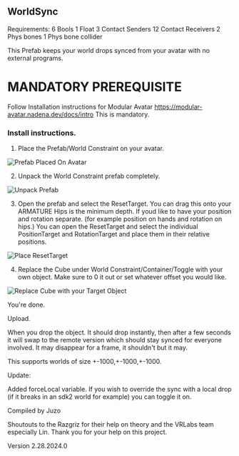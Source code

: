 ## WorldSync

Requirements:
6 Bools
1 Float
3 Contact Senders
12 Contact Receivers
2 Phys bones
1 Phys bone collider


This Prefab keeps your world drops synced from your avatar with no external programs. 

# MANDATORY PREREQUISITE

Follow Installation instructions for Modular Avatar
https://modular-avatar.nadena.dev/docs/intro
This is mandatory.

### Install instructions.

1. Place the Prefab/World Constraint on your avatar. 

![Prefab Placed On Avatar](https://i.imgur.com/hM8Fvx7.png)

2. Unpack the World Constraint prefab completely.

![Unpack Prefab](https://i.imgur.com/LSxOZGC.png)

3. Open the prefab and select the ResetTarget. You can drag this onto your ARMATURE Hips is the minimum depth. If youd like to have your position and rotation separate. (for example position on hands and rotation on hips.) You can open the ResetTarget and select the individual PositionTarget and RotationTarget and place them in their relative positions.

![Place ResetTarget](https://i.imgur.com/sSRrVFW.png)

4. Replace the Cube under World Constraint/Container/Toggle with your own object. Make sure to 0 it out or set whatever offset you would like. 

![Replace Cube with your Target Object](https://i.imgur.com/mmHBUm2.png)

You're done.

Upload.

When you drop the object. It should drop instantly, then after a few seconds it will swap to the remote version which should stay synced for everyone involved. It may disappear for a frame, it shouldn't but it may.

This supports worlds of size +-1000,+-1000,+-1000.


Update:

Added forceLocal variable. If you wish to override the sync with a local drop (if it breaks in an sdk2 world for example) you can toggle it on.

Compiled by Juzo 

Shoutouts to the Razgriz for their help on theory and the VRLabs team especially Lin. Thank you for your help on this project.

Version 2.28.2024.0